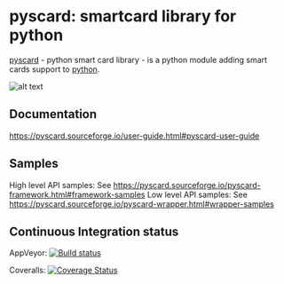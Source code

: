 pyscard: smartcard library for python
=====================================

[pyscard](https://pyscard.sourceforge.io/) - python smart card library - is a python module adding smart
cards support to [python](https://www.python.org/).

![alt text](https://pyscard.sourceforge.io/_images/pyscard.jpg "pyscard architecture")

Documentation
-------------
https://pyscard.sourceforge.io/user-guide.html#pyscard-user-guide

Samples
-------
High level API samples: See https://pyscard.sourceforge.io/pyscard-framework.html#framework-samples
Low level API samples: See https://pyscard.sourceforge.io/pyscard-wrapper.html#wrapper-samples

Continuous Integration status
-----------------------------
AppVeyor: [![Build status](https://ci.appveyor.com/api/projects/status/c97dsaodpcwkm0ra?svg=true)](https://ci.appveyor.com/project/LudovicRousseau/pyscard)

Coveralls: [![Coverage Status](https://coveralls.io/repos/LudovicRousseau/pyscard/badge.svg?branch=master&service=github)](https://coveralls.io/github/LudovicRousseau/pyscard?branch=master)

